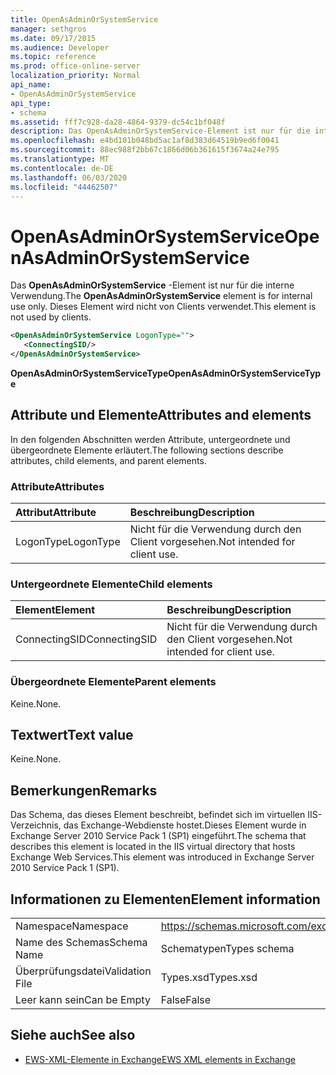```yaml
---
title: OpenAsAdminOrSystemService
manager: sethgros
ms.date: 09/17/2015
ms.audience: Developer
ms.topic: reference
ms.prod: office-online-server
localization_priority: Normal
api_name:
- OpenAsAdminOrSystemService
api_type:
- schema
ms.assetid: fff7c928-da28-4864-9379-dc54c1bf048f
description: Das OpenAsAdminOrSystemService-Element ist nur für die interne Verwendung. Dieses Element wird nicht von Clients verwendet.
ms.openlocfilehash: e4bd101b048bd5ac1af8d383d64519b9ed6f0041
ms.sourcegitcommit: 88ec988f2bb67c1866d06b361615f3674a24e795
ms.translationtype: MT
ms.contentlocale: de-DE
ms.lasthandoff: 06/03/2020
ms.locfileid: "44462507"
---
```

# <a name="openasadminorsystemservice"></a><span data-ttu-id="b45ae-104">OpenAsAdminOrSystemService</span><span class="sxs-lookup"><span data-stu-id="b45ae-104">OpenAsAdminOrSystemService</span></span>

<span data-ttu-id="b45ae-105">Das **OpenAsAdminOrSystemService** -Element ist nur für die interne Verwendung.</span><span class="sxs-lookup"><span data-stu-id="b45ae-105">The **OpenAsAdminOrSystemService** element is for internal use only.</span></span> <span data-ttu-id="b45ae-106">Dieses Element wird nicht von Clients verwendet.</span><span class="sxs-lookup"><span data-stu-id="b45ae-106">This element is not used by clients.</span></span> 
  
```XML
<OpenAsAdminOrSystemService LogonType="">
   <ConnectingSID/>
</OpenAsAdminOrSystemService>
```

 <span data-ttu-id="b45ae-107">**OpenAsAdminOrSystemServiceType**</span><span class="sxs-lookup"><span data-stu-id="b45ae-107">**OpenAsAdminOrSystemServiceType**</span></span>
## <a name="attributes-and-elements"></a><span data-ttu-id="b45ae-108">Attribute und Elemente</span><span class="sxs-lookup"><span data-stu-id="b45ae-108">Attributes and elements</span></span>

<span data-ttu-id="b45ae-109">In den folgenden Abschnitten werden Attribute, untergeordnete und übergeordnete Elemente erläutert.</span><span class="sxs-lookup"><span data-stu-id="b45ae-109">The following sections describe attributes, child elements, and parent elements.</span></span>
  
### <a name="attributes"></a><span data-ttu-id="b45ae-110">Attribute</span><span class="sxs-lookup"><span data-stu-id="b45ae-110">Attributes</span></span>

|<span data-ttu-id="b45ae-111">**Attribut**</span><span class="sxs-lookup"><span data-stu-id="b45ae-111">**Attribute**</span></span>|<span data-ttu-id="b45ae-112">**Beschreibung**</span><span class="sxs-lookup"><span data-stu-id="b45ae-112">**Description**</span></span>|
|:-----|:-----|
|<span data-ttu-id="b45ae-113">LogonType</span><span class="sxs-lookup"><span data-stu-id="b45ae-113">LogonType</span></span>  <br/> |<span data-ttu-id="b45ae-114">Nicht für die Verwendung durch den Client vorgesehen.</span><span class="sxs-lookup"><span data-stu-id="b45ae-114">Not intended for client use.</span></span>  <br/> |
   
### <a name="child-elements"></a><span data-ttu-id="b45ae-115">Untergeordnete Elemente</span><span class="sxs-lookup"><span data-stu-id="b45ae-115">Child elements</span></span>

|<span data-ttu-id="b45ae-116">**Element**</span><span class="sxs-lookup"><span data-stu-id="b45ae-116">**Element**</span></span>|<span data-ttu-id="b45ae-117">**Beschreibung**</span><span class="sxs-lookup"><span data-stu-id="b45ae-117">**Description**</span></span>|
|:-----|:-----|
|<span data-ttu-id="b45ae-118">ConnectingSID</span><span class="sxs-lookup"><span data-stu-id="b45ae-118">ConnectingSID</span></span>  <br/> |<span data-ttu-id="b45ae-119">Nicht für die Verwendung durch den Client vorgesehen.</span><span class="sxs-lookup"><span data-stu-id="b45ae-119">Not intended for client use.</span></span>  <br/> |
   
### <a name="parent-elements"></a><span data-ttu-id="b45ae-120">Übergeordnete Elemente</span><span class="sxs-lookup"><span data-stu-id="b45ae-120">Parent elements</span></span>

<span data-ttu-id="b45ae-121">Keine.</span><span class="sxs-lookup"><span data-stu-id="b45ae-121">None.</span></span>
  
## <a name="text-value"></a><span data-ttu-id="b45ae-122">Textwert</span><span class="sxs-lookup"><span data-stu-id="b45ae-122">Text value</span></span>

<span data-ttu-id="b45ae-123">Keine.</span><span class="sxs-lookup"><span data-stu-id="b45ae-123">None.</span></span>
  
## <a name="remarks"></a><span data-ttu-id="b45ae-124">Bemerkungen</span><span class="sxs-lookup"><span data-stu-id="b45ae-124">Remarks</span></span>

<span data-ttu-id="b45ae-125">Das Schema, das dieses Element beschreibt, befindet sich im virtuellen IIS-Verzeichnis, das Exchange-Webdienste hostet.Dieses Element wurde in Exchange Server 2010 Service Pack 1 (SP1) eingeführt.</span><span class="sxs-lookup"><span data-stu-id="b45ae-125">The schema that describes this element is located in the IIS virtual directory that hosts Exchange Web Services.This element was introduced in Exchange Server 2010 Service Pack 1 (SP1).</span></span>
  
## <a name="element-information"></a><span data-ttu-id="b45ae-126">Informationen zu Elementen</span><span class="sxs-lookup"><span data-stu-id="b45ae-126">Element information</span></span>

|||
|:-----|:-----|
|<span data-ttu-id="b45ae-127">Namespace</span><span class="sxs-lookup"><span data-stu-id="b45ae-127">Namespace</span></span>  <br/> |https://schemas.microsoft.com/exchange/services/2006/types  <br/> |
|<span data-ttu-id="b45ae-128">Name des Schemas</span><span class="sxs-lookup"><span data-stu-id="b45ae-128">Schema Name</span></span>  <br/> |<span data-ttu-id="b45ae-129">Schematypen</span><span class="sxs-lookup"><span data-stu-id="b45ae-129">Types schema</span></span>  <br/> |
|<span data-ttu-id="b45ae-130">Überprüfungsdatei</span><span class="sxs-lookup"><span data-stu-id="b45ae-130">Validation File</span></span>  <br/> |<span data-ttu-id="b45ae-131">Types.xsd</span><span class="sxs-lookup"><span data-stu-id="b45ae-131">Types.xsd</span></span>  <br/> |
|<span data-ttu-id="b45ae-132">Leer kann sein</span><span class="sxs-lookup"><span data-stu-id="b45ae-132">Can be Empty</span></span>  <br/> |<span data-ttu-id="b45ae-133">False</span><span class="sxs-lookup"><span data-stu-id="b45ae-133">False</span></span>  <br/> |
   
## <a name="see-also"></a><span data-ttu-id="b45ae-134">Siehe auch</span><span class="sxs-lookup"><span data-stu-id="b45ae-134">See also</span></span>



- [<span data-ttu-id="b45ae-135">EWS-XML-Elemente in Exchange</span><span class="sxs-lookup"><span data-stu-id="b45ae-135">EWS XML elements in Exchange</span></span>](ews-xml-elements-in-exchange.md)

